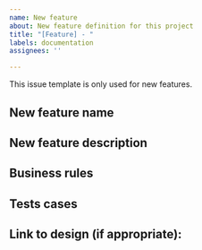 ```yaml
---
name: New feature
about: New feature definition for this project
title: "[Feature] - "
labels: documentation
assignees: ''

---
```


This issue template is only used for new features. 

## New feature name
<!--- Provide a general summary of the issue in the Title above -->

## New feature description
<!--- Provide a detailed description of the change or addition you are proposing -->

## Business rules
<!--- Provide a detailed description of the business rules of the new feature -->

## Tests cases
<!--- Provide user use cases to test the new feature, it should pass with the new  -->

## Link to design (if appropriate):
